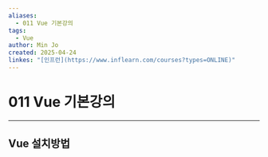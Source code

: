 ```yaml
---
aliases:
  - 011 Vue 기본강의
tags:
  - Vue
author: Min Jo
created: 2025-04-24
linkes: "[인프런](https://www.inflearn.com/courses?types=ONLINE)"
---
```


# 011 Vue 기본강의 
---


## Vue 설치방법 

